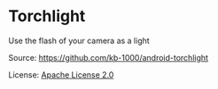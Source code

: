 # Torchlight

Use the flash of your camera as a light

Source: https://github.com/kb-1000/android-torchlight

License: [Apache License 2.0](https://github.com/kb-1000/android-torchlight/blob/master/LICENSE)
